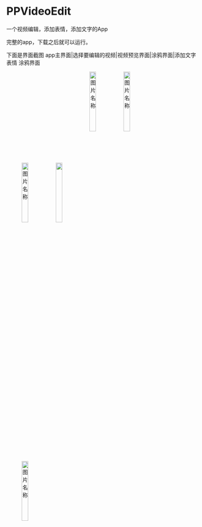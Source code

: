 # PPVideoEdit
一个视频编辑，添加表情，添加文字的App


完整的app，下载之后就可以运行。

下面是界面截图
 app主界面|选择要编辑的视频|视频预览界面|涂鸦界面|添加文字 表情 涂鸦界面
 
 <figure class="images">
 <img src="https://github.com/heguowen/PPVideoEdit/blob/master/screenshots/1.jpg" width = 20% height = 20%   alt="图片名称"  />
 <img src="https://github.com/heguowen/PPVideoEdit/blob/master/screenshots/2.jpg" width = 20% height = 20%  alt="图片名称"/>
 <img src="https://github.com/heguowen/PPVideoEdit/blob/master/screenshots/3.jpg" width = 20% height = 20% alt="图片名称" align=center />
 <img src="https://github.com/heguowen/PPVideoEdit/blob/master/screenshots/4.jpg" width = 20% height = 20% alt="图片名称" align=center />
 <img src="https://github.com/heguowen/PPVideoEdit/blob/master/screenshots/5.jpg" width = 20% height = 20% alt="图片名称" align=center />
</figure>


